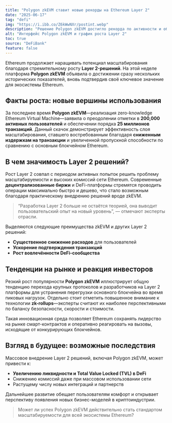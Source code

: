 ```yaml
---
title: "Polygon zkEVM ставит новые рекорды на Ethereum Layer 2"
date: "2025-06-17"
tag: "defi"
img: "https://i.ibb.co/Z6kWwNXr/postint.webp"
description: "Решение Polygon zkEVM достигло рекорда по активности и объёму транзакций"
alt: "Интерфейс Polygon zkEVM и график роста Layer 2"
toc: true
source: "DeFiBank"
feature: false
---
```


Ethereum продолжает наращивать потенциал масштабирования благодаря стремительному росту **Layer 2-решений**. На этой неделе платформа **Polygon zkEVM** объявила о достижении сразу нескольких исторических показателей, вновь подтвердив своё ключевое значение для экосистемы Ethereum.

## Факты роста: новые вершины использования

За последнее время **Polygon zkEVM**—реализация zero-knowledge Ethereum Virtual Machine—заявила о преодолении отметки в **200,000 активных пользователей** и обеспечении порядка **25 миллионов транзакций**. Данный скачок демонстрирует эффективность слоя масштабирования, ставшего востребованным благодаря **сниженным издержкам на транзакции** и увеличенной пропускной способности по сравнению с основным блокчейном Ethereum.

## В чем значимость Layer 2 решений?

Рост Layer 2 совпал с периодом активных попыток решить проблему масштабируемости и высоких комиссий сети Ethereum. Современные **децентрализованные биржи** и DeFi-платформы стремятся проводить операции максимально быстро и дешево, что стало возможным благодаря практическому внедрению решений вроде zkEVM.

> “Разработка Layer 2 больше не остаётся теорией, она выводит пользовательский опыт на новый уровень”, — отмечают эксперты отрасли.

Выделяются следующие преимущества zkEVM и других Layer 2 решений:
- **Существенное снижение расходов** для пользователей
- **Ускорение подтверждения транзакций**
- **Рост вовлечённости DeFi-сообщества**

## Тенденции на рынке и реакция инвесторов

Резкий рост популярности **Polygon zkEVM** иллюстрирует общую тенденцию перехода крупных протоколов и разработчиков на Layer 2 платформы для устранения перегрузки основного блокчейна во время пиковых нагрузок. Отдельно стоит отметить повышенное внимание к технологии **zk-rollups**—эксперты считают их наиболее перспективными по балансу безопасности, скорости и стоимости.

Такая инновационная среда позволяет Ethereum сохранять лидерство на рынке смарт-контрактов и оперативно реагировать на вызовы, исходящие от конкурирующих блокчейнов.

## Взгляд в будущее: возможные последствия

Массовое внедрение Layer 2 решений, включая Polygon zkEVM, может привести к:
- **Увеличению ликвидности и Total Value Locked (TVL) в DeFi**
- Снижению комиссий даже при массовом использовании сети
- Растущему числу новых интеграций и партнерств

Дальнейшее развитие обещает пользователям комфорт и открывает перспективу появления новых бизнес-моделей в криптоиндустрии.

> Может ли успех Polygon zkEVM действительно стать стандартом масштабируемости для всей экосистемы Ethereum?

